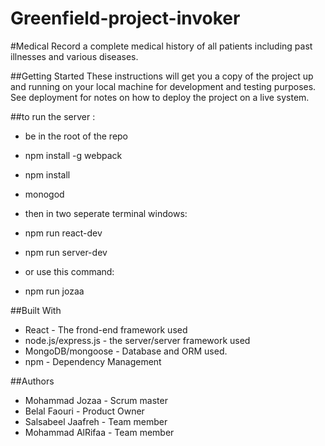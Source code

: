 # Greenfield-project-invoker

#Medical Record
  a complete medical history of all patients including past illnesses and various diseases.

##Getting Started
These instructions will get you a copy of the project up and running on your local machine for development and testing purposes. See deployment for notes on how to deploy the project on a live system.

##to run the server :
* be in the root of the repo
* npm install -g webpack
* npm install
* monogod

* then in two seperate terminal windows:
* npm run react-dev
* npm run server-dev

* or use this command:
* npm run jozaa


##Built With
* React - The frond-end framework used
* node.js/express.js - the server/server framework used
* MongoDB/mongoose - Database and ORM used.
* npm - Dependency Management


##Authors
* Mohammad Jozaa - Scrum master
* Belal Faouri - Product Owner
* Salsabeel Jaafreh - Team member
* Mohammad AlRifaa - Team member




<!-- the laoader pic
99%
https://cdn.vox-cdn.com/thumbor/cGTmmKiYGBzn_jTtjjwu8DtbHZU=/cdn.vox-cdn.com/uploads/chorus_asset/file/3443912/gif_4.0.gif

95%
https://static1.squarespace.com/static/53f61092e4b0879526f82ace/5940a7023a0411e686330484/5940aaa6db29d64c86b85c88/1497410216230/TGT_OTC_Icons.gif?format=2500w

90%
https://cdn.dribbble.com/users/187497/screenshots/1725519/medical-icons.gif

85%
https://blog.advids.co/wp-content/uploads//2017/06/Medical-Explainer-min.gif

75%
http://freefrontend.com/assets/img/css-loaders/loading.gif

good but small
https://static1.squarespace.com/static/55972c7ee4b069786e8c66ae/55b38d13e4b0a813f74e3dc1/56c56b9dab48de5338b2145d/1455779252981/alchemy-dribbble-medicalicons.gif?format=300w

doctor with patint
https://www.careprn.com/theme/front/img/preloader.gif

shiled empalanse
https://myblueprint.arkansasbluecross.com/shared/template/images/loading.gif?v=3

move good
https://i.imgur.com/B2PFJ7a.gif

so funny
-->
